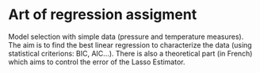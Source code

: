 # Art of regression assigment

Model selection with simple data (pressure and temperature measures). The aim is to find the best linear regression to characterize the data (using statistical criterions: BIC, AIC…). There is also a theoretical part (in French) which aims to control the error of the Lasso Estimator.
